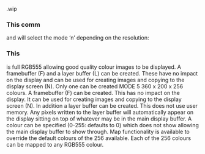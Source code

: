 .wip


### This comm

and will select the mode ‘n’ depending on the resolution:

### This

is full RGB555 allowing good quality colour images to be displayed. A framebuffer (F) and a layer buffer (L) can be created. These have no impact on the display and can be used for creating images and copying to the display screen (N). Only one can be created MODE 5 360 x 200 x 256 colours. A framebuffer (F) can be created. This has no impact on the display. It can be used for creating images and copying to the display screen (N). In addition a layer buffer can be created. This does not use user memory. Any pixels written to the layer buffer will automatically appear on the display sitting on top of whatever may be in the main display buffer. A colour can be specified (0-255: defaults to 0) which does not show allowing the main display buffer to show through. Map functionality is available to override the default colours of the 256 available. Each of the 256 colours can be mapped to any RGB555 colour.